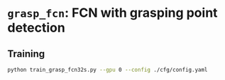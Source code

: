 # `grasp_fcn`: FCN with grasping point detection

## Training

```bash
python train_grasp_fcn32s.py --gpu 0 --config ./cfg/config.yaml
```

